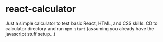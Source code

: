 # react-calculator

Just a simple calculator to test basic React, HTML, and CSS skills. CD to calculator directory and run ```npm start``` (assuming you already have the javascript stuff setup...)
